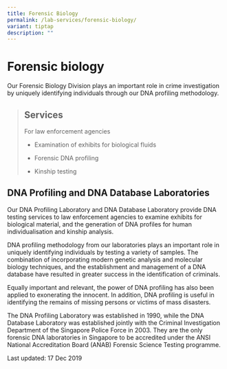 ```yaml
---
title: Forensic Biology
permalink: /lab-services/forensic-biology/
variant: tiptap
description: ""
---
```

<h1><strong>Forensic biology</strong></h1><p>Our Forensic Biology Division plays an important role in crime investigation by uniquely identifying individuals through our DNA profiling methodology.&nbsp;</p><blockquote><h2><strong>Services</strong></h2><p>For law enforcement agencies</p><ul data-tight="true" class="tight"><li><p>Examination of exhibits for biological fluids</p></li><li><p>Forensic DNA profiling</p></li><li><p>Kinship testing</p></li></ul></blockquote><h2><strong>DNA Profiling and DNA Database Laboratories</strong></h2><p>Our DNA Profiling Laboratory and DNA Database Laboratory provide DNA testing services to law enforcement agencies to examine exhibits for biological material, and the generation of DNA profiles for human individualisation and kinship analysis.</p><p>DNA profiling methodology from our laboratories plays an important role in uniquely identifying individuals by testing a variety of samples. The combination of incorporating modern genetic analysis and molecular biology techniques, and the establishment and management of a DNA database have resulted in greater success in the identification of criminals.</p><p>Equally important and relevant, the power of DNA profiling has also been applied to exonerating the innocent. In addition, DNA profiling is useful in identifying the remains of missing persons or victims of mass disasters.</p><p>The DNA Profiling Laboratory was established in 1990, while the DNA Database Laboratory was established jointly with the Criminal Investigation Department of the Singapore Police Force in 2003. They are the only forensic DNA laboratories in Singapore to be accredited under the ANSI National Accreditation Board (ANAB) Forensic Science Testing programme.</p><p>Last updated: 17 Dec 2019</p>